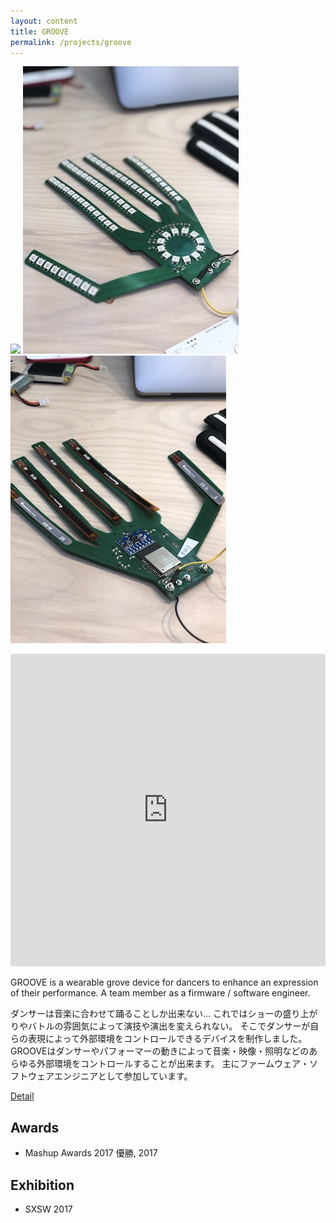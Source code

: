 ```yaml
---
layout: content
title: GROOVE
permalink: /projects/groove
---
```


![](/assets/images/others/groove/top.jpg)
![](/assets/images/others/groove/sub1.jpg)
![](/assets/images/others/groove/sub2.jpg)

<iframe width="100%" height="500px" src="https://www.youtube.com/embed/tQVSSs2-HRs" frameborder="0" allow="encrypted-media" allowfullscreen></iframe>

GROOVE is a wearable grove device for dancers to enhance an expression of their performance.
A team member as a firmware / software engineer.

ダンサーは音楽に合わせて踊ることしか出来ない… これではショーの盛り上がりやバトルの雰囲気によって演技や演出を変えられない。 そこでダンサーが自らの表現によって外部環境をコントロールできるデバイスを制作しました。 GROOVEはダンサーやパフォーマーの動きによって音楽・映像・照明などのあらゆる外部環境をコントロールすることが出来ます。
主にファームウェア・ソフトウェアエンジニアとして参加しています。

[Detail](http://groove4dancers.tokyo)

## Awards
- Mashup Awards 2017 優勝, 2017

## Exhibition
- SXSW 2017